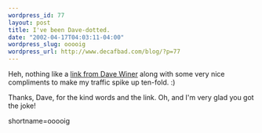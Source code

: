```yaml
--- 
wordpress_id: 77
layout: post
title: I've been Dave-dotted.
date: "2002-04-17T04:03:11-04:00"
wordpress_slug: ooooig
wordpress_url: http://www.decafbad.com/blog/?p=77
---
```

<p>Heh, nothing like a <a href="http://scriptingnews.userland.com/backissues/2002/04/16#lf2aacb8c904c3a8ee36e96711527cf1c">link from Dave Winer</a> along with some very nice compliments to make my traffic spike up ten-fold.  :)</p>
<p>Thanks, Dave, for the kind words and the link.  Oh, and I'm very glad you got the joke!</p>
<!--more-->
shortname=ooooig
